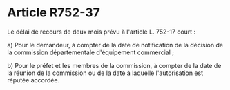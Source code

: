 # Article R752-37

Le délai de recours de deux mois prévu à l'article L. 752-17 court :

a) Pour le demandeur, à compter de la date de notification de la décision de la commission départementale d'équipement commercial ;

b) Pour le préfet et les membres de la commission, à compter de la date de la réunion de la commission ou de la date à laquelle l'autorisation est réputée accordée.

